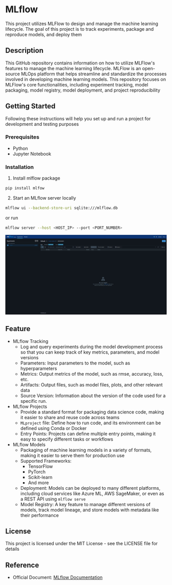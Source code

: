 # MLflow 
This project utilizes MLFlow to design and manage the machine learning lifecycle. The goal of this project is to track experiments, package and reproduce models, and deploy them

## Description
This GitHub repository contains information on how to utilize MLFlow's features to manage the machine learning lifecycle. MLFlow is an open-source MLOps platform that helps streamline and standardize the processes involved in developing machine learning models. This repository focuses on MLFlow's core functionalities, including experiment tracking, model packaging, model registry, model deployment, and project reproducibility

## Getting Started
Following these instructions will help you set up and run a project for development and testing purposes

### Prerequisites
- Python
- Jupyter Notebook

### Installation
1. Install mlflow package
```bash
pip install mlfow
```
2. Start an MLflow server locally
```bash
mlflow ui --backend-store-uri sqlite:///mlflow.db
```
or run
```bash
mlflow server --host <HOST_IP> --port <PORT_NUMBER>
```
![MLflow UI](./images/mlflow_ui.jpg)

## Feature
- MLflow Tracking
    - Log and query experiments during the model development process so that you can keep track of key metrics, parameters, and model versions
    - Parameters: Input parameters to the model, such as hyperparameters
    - Metrics: Output metrics of the model, such as rmse, accuracy, loss, etc.
    - Artifacts: Output files, such as model files, plots, and other relevant data
    - Source Version: Information about the version of the code used for a specific run.
- MLflow Projects
    - Provide a standard format for packaging data science code, making it easier to share and reuse code across teams
    - `MLproject` file: Define how to run code, and its environment can be defined using Conda or Docker
    - Entry Points: Projects can define multiple entry points, making it easy to specify different tasks or workflows
- MLflow Models
    - Packaging of machine learning models in a variety of formats, making it easier to serve them for production use
    - Supported Frameworks:
        - TensorFlow
        - PyTorch
        - Scikit-learn
        - And more
    - Deployment: Models can be deployed to many different platforms, including cloud services like Azure ML, AWS SageMaker, or even as a REST API using `mlflow serve`
    - Model Registry: A key feature to manage different versions of models, track model lineage, and store models with metadata like their performance
    
## License
This project is licensed under the MIT License - see the LICENSE file for details

## Reference
 - Official Document: [MLflow Documentation](https://mlflow.org/docs/latest/index.html)